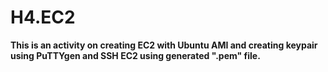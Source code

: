 # H4.EC2
**This is an activity on creating EC2 with Ubuntu AMI and creating keypair using PuTTYgen and SSH EC2 using generated ".pem" file.**
<br>

